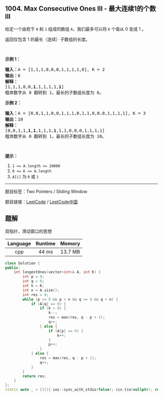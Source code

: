 ## 1004. Max Consecutive Ones III - 最大连续1的个数 III

<!--If you want to use the English description, use `question.content` instead-->

<p>给定一个由若干 <code>0</code> 和 <code>1</code> 组成的数组&nbsp;<code>A</code>，我们最多可以将&nbsp;<code>K</code>&nbsp;个值从 0 变成 1 。</p>

<p>返回仅包含 1 的最长（连续）子数组的长度。</p>

<p>&nbsp;</p>

<p><strong>示例 1：</strong></p>

<pre><strong>输入：</strong>A = [1,1,1,0,0,0,1,1,1,1,0], K = 2
<strong>输出：</strong>6
<strong>解释： </strong>
[1,1,1,0,0,<strong>1</strong>,1,1,1,1,<strong>1</strong>]
粗体数字从 0 翻转到 1，最长的子数组长度为 6。</pre>

<p><strong>示例 2：</strong></p>

<pre><strong>输入：</strong>A = [0,0,1,1,0,0,1,1,1,0,1,1,0,0,0,1,1,1,1], K = 3
<strong>输出：</strong>10
<strong>解释：</strong>
[0,0,1,1,<strong>1</strong>,<strong>1</strong>,1,1,1,<strong>1</strong>,1,1,0,0,0,1,1,1,1]
粗体数字从 0 翻转到 1，最长的子数组长度为 10。</pre>

<p>&nbsp;</p>

<p><strong>提示：</strong></p>

<ol>
	<li><code>1 &lt;= A.length &lt;= 20000</code></li>
	<li><code>0 &lt;= K &lt;= A.length</code></li>
	<li><code>A[i]</code> 为&nbsp;<code>0</code>&nbsp;或&nbsp;<code>1</code>&nbsp;</li>
</ol>



-----

题目标签：Two Pointers / Sliding Window

题目链接：[LeetCode](https://leetcode.com/problems/max-consecutive-ones-iii/description/)  /  [LeetCode中国](https://leetcode-cn.com/problems/max-consecutive-ones-iii/description/)

## 题解

双指针，滑动窗口的思想

| Language | Runtime | Memory |
|:---:|:---:|:---:|
| cpp  | 44  ms | 13.7 MB |

```cpp
class Solution {
public:
    int longestOnes(vector<int>& A, int K) {
        int p = 0;
        int q = 0;
        int k = K;
        int n = A.size();
        int res = 0;
        while (p >= 0 && p < n && q >= 0 && q < n) {
            if (A[q] == 0) {
                if (k > 0) {
                    k--;
                    res = max(res, q - p + 1);
                    q++;
                } else {
                    if (A[p] == 0) {
                        k++;
                    }
                    p++;
                }
            } else {
                res = max(res, q - p + 1);
                q++;
            }
        }
        return res;
    }
};
static auto _ = [](){ ios::sync_with_stdio(false); cin.tie(nullptr); return 0; }();
```
